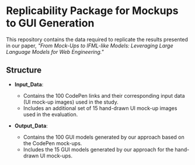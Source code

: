 # Replicability Package for Mockups to GUI Generation

This repository contains the data required to replicate the results presented in our paper, *"From Mock-Ups to IFML-like Models: Leveraging Large Language Models for Web Engineering."*

## Structure

- **Input_Data**: 
  - Contains the 100 CodePen links and their corresponding input data (UI mock-up images) used in the study. 
  - Includes an additional set of 15 hand-drawn UI mock-up images used in the evaluation.

- **Output_Data**: 
  - Contains the 100 GUI models generated by our approach based on the CodePen mock-ups.
  - Includes the 15 GUI models generated by our approach for the hand-drawn UI mock-ups.
